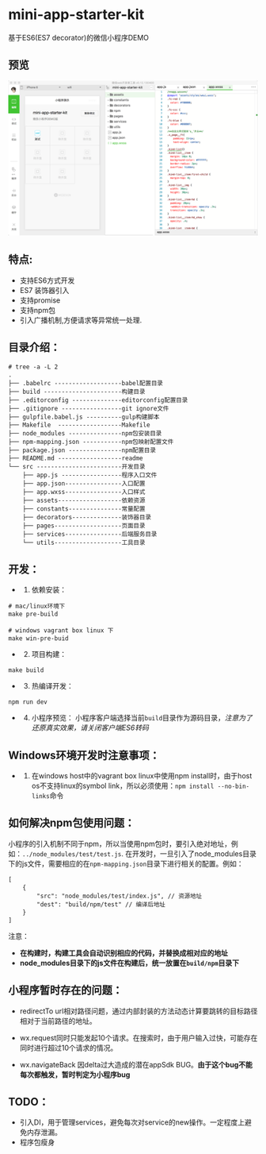 # mini-app-starter-kit
基于ES6(ES7 decorator)的微信小程序DEMO

## 预览
![](preview.png)

## 特点:
- 支持ES6方式开发
- ES7 装饰器引入
- 支持promise
- 支持npm包
- 引入广播机制,方便请求等异常统一处理.

## 目录介绍：
```
# tree -a -L 2
.
├── .babelrc -------------------babel配置目录
├── build ----------------------构建目录
├── .editorconfig --------------editorconfig配置目录
├── .gitignore -----------------git ignore文件
├── gulpfile.babel.js ----------gulp构建脚本
├── Makefile  ------------------Makefile
├── node_modules ---------------npm包安装目录
├── npm-mapping.json -----------npm包映射配置文件
├── package.json ---------------npm配置目录
├── README.md ------------------readme
└── src ------------------------开发目录
    ├── app.js -----------------程序入口文件
    ├── app.json----------------入口配置
    ├── app.wxss----------------入口样式
    ├── assets------------------依赖资源
    ├── constants---------------常量配置
    ├── decorators--------------装饰器目录
    ├── pages-------------------页面目录
    ├── services----------------后端服务目录
    └── utils-------------------工具目录
```

## 开发：
- 1. 依赖安装：
```
# mac/linux环境下
make pre-build

# windows vagrant box linux 下
make win-pre-buid
```

- 2. 项目构建：
```
make build
```

- 3. 热编译开发：
```
npm run dev
```

- 4. 小程序预览：
小程序客户端选择当前`build`目录作为源码目录，*注意为了还原真实效果，请关闭客户端ES6转码*

## Windows环境开发时注意事项：
- 1. 在windows host中的vagrant box linux中使用npm install时，由于host os不支持linux的symbol link，所以必须使用：`npm install --no-bin-links`命令

## 如何解决npm包使用问题：
小程序的引入机制不同于npm，所以当使用npm包时，要引入绝对地址，例如：`../node_modules/test/test.js`.
在开发时，一旦引入了node_modules目录下的js文件，需要相应的在`npm-mapping.json`目录下进行相关的配置。例如：
```
[
    {
        "src": "node_modules/test/index.js", // 资源地址
        "dest": "build/npm/test" // 编译后地址
    }
]
```

注意：

- **在构建时，构建工具会自动识别相应的代码，并替换成相对应的地址**
- **node_modules目录下的js文件在构建后，统一放置在`build/npm`目录下**

## 小程序暂时存在的问题：
- redirectTo url相对路径问题，通过内部封装的方法动态计算要跳转的目标路径相对于当前路径的地址。

- wx.request同时只能发起10个请求。在搜索时，由于用户输入过快，可能存在同时进行超过10个请求的情况。

- wx.navigateBack 因delta过大造成的潜在appSdk BUG。**由于这个bug不能每次都触发，暂时判定为小程序bug**

## TODO：
* 引入DI，用于管理services，避免每次对service的new操作。一定程度上避免内存泄漏。
* 程序包瘦身
